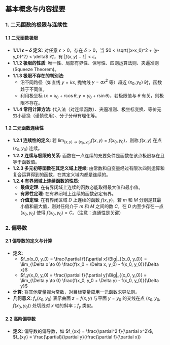 ## 基本概念与内容提要

### 1. 二元函数的极限与连续性

#### 1.1 二元函数极限

*   **1.1.1 $\epsilon-\delta$ 定义**: 对任意 $\epsilon > 0$，存在 $\delta > 0$，当 $0 < \sqrt{(x-x_0)^2 + (y-y_0)^2} < \delta$ 时，有 $|f(x, y) - L| < \epsilon$。
*   **1.1.2 极限的性质**: 唯一性、局部有界性、保号性、四则运算法则、夹逼准则 (Squeeze Theorem)。
*   **1.1.3 极限不存在的判别法**:
    *   沿不同路径（如直线 $y=kx$, 抛物线 $y=ax^2$ 等）趋近 $(x_0, y_0)$ 时，函数趋于不同值。
    *   利用极坐标 $(x = x_0 + r\cos\theta, y = y_0 + r\sin\theta)$，若极限值与 $\theta$ 有关，则极限不存在。
*   **1.1.4 常用计算方法**: 代入法（对连续函数）、夹逼准则、极坐标变换、等价无穷小替换（谨慎使用）、分子分母有理化等。

#### 1.2 二元函数连续性

*   **1.2.1 连续性的定义**: 若 $\lim_{(x,y) \to (x_0, y_0)} f(x, y) = f(x_0, y_0)$，则称 $f(x, y)$ 在点 $(x_0, y_0)$ 连续。
*   **1.2.2 连续与极限的关系**: 函数在一点连续的充要条件是函数在该点极限存在且等于函数值。
*   **1.2.3 多元初等函数在其定义域上连续**: 由常数和自变量经过有限次四则运算和复合运算得到的函数，在其定义域内都是连续的。
*   **1.2.4 有界闭域上连续函数的性质**:
    *   **最值定理**: 在有界闭域上连续的函数必能取得最大值和最小值。
    *   **有界性定理**: 在有界闭域上连续的函数必定有界。
    *   **介值定理**: 在有界闭区域 $D$ 上连续的函数 $f(x,y)$，若 $m$ 和 $M$ 分别是其最小值和最大值，则对任何介于 $m$ 和 $M$ 之间的数 $C$，在 $D$ 内至少存在一点 $(x_0, y_0)$ 使得 $f(x_0, y_0) = C$。（注意：连通性是关键）

### 2. 偏导数

#### 2.1 偏导数的定义与计算

*   **定义**:
    *   $f_x(x_0, y_0) = \frac{\partial f}{\partial x}\Big|_{(x_0, y_0)} = \lim_{\Delta x \to 0} \frac{f(x_0 + \Delta x, y_0) - f(x_0, y_0)}{\Delta x}$
    *   $f_y(x_0, y_0) = \frac{\partial f}{\partial y}\Big|_{(x_0, y_0)} = \lim_{\Delta y \to 0} \frac{f(x_0, y_0 + \Delta y) - f(x_0, y_0)}{\Delta y}$
*   **计算**: 将其他变量视为常数，对目标变量应用一元函数求导法则。
*   **几何意义**: $f_x(x_0, y_0)$ 表示曲面 $z=f(x,y)$ 与平面 $y=y_0$ 的交线在点 $(x_0, y_0, f(x_0, y_0))$ 处切线对 $x$ 轴的斜率；$f_y$ 类似。

#### 2.2 高阶偏导数

*   **定义**: 偏导数的偏导数，如 $f_{xx} = \frac{\partial^2 f}{\partial x^2}$, $f_{xy} = \frac{\partial}{\partial y}(\frac{\partial f}{\partial x})